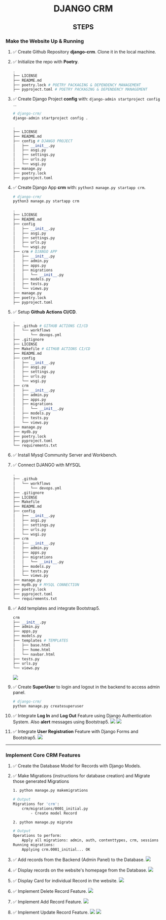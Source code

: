 <h1 align="center">DJANGO CRM</h1>

<h2 align="center">STEPS</h2>

<h3 align="left">Make the Website Up & Running</h3>

1. ✅ Create Github Repository **django-crm**. Clone it in the local machine.
2. ✅ Initialize the repo with **Poetry**.
    ```python
    .
    ├── LICENSE
    ├── README.md
    ├── poetry.lock # POETRY PACKAGING & DEPENDENCY MANAGEMENT
    ├── pyproject.toml # POETRY PACKAGING & DEPENDENCY MANAGEMENT
    ```
3. ✅ Create Django Project **config** with: `django-admin startproject config .`.
    ```python
    # django-crm/
    django-admin startproject config .

    .
    ├── LICENSE
    ├── README.md
    ├── config # DJANGO PROJECT
    │   ├── __init__.py
    │   ├── asgi.py
    │   ├── settings.py
    │   ├── urls.py
    │   └── wsgi.py
    ├── manage.py
    ├── poetry.lock
    ├── pyproject.toml

    ```
4. ✅ Create Django App **crm** with: `python3 manage.py startapp crm`.
    ```python
    # django-crm/
    python3 manage.py startapp crm

    .
    ├── LICENSE
    ├── README.md
    ├── config
    │   ├── __init__.py
    │   ├── asgi.py
    │   ├── settings.py
    │   ├── urls.py
    │   └── wsgi.py
    ├── crm # DJANGO APP
    │   ├── __init__.py
    │   ├── admin.py
    │   ├── apps.py
    │   ├── migrations
    │   │   └── __init__.py
    │   ├── models.py
    │   ├── tests.py
    │   └── views.py
    ├── manage.py
    ├── poetry.lock
    ├── pyproject.toml
    ```
5. ✅ Setup **Github Actions CI/CD**.

    ```python
    .
    ├── .github # GITHUB ACTIONS CI/CD
    │   └── workflows
    │       └── devops.yml
    ├── .gitignore
    ├── LICENSE
    ├── Makefile # GITHUB ACTIONS CI/CD
    ├── README.md
    ├── config
    │   ├── __init__.py
    │   ├── asgi.py
    │   ├── settings.py
    │   ├── urls.py
    │   └── wsgi.py
    ├── crm
    │   ├── __init__.py
    │   ├── admin.py
    │   ├── apps.py
    │   ├── migrations
    │   │   └── __init__.py
    │   ├── models.py
    │   ├── tests.py
    │   └── views.py
    ├── manage.py
    ├── mydb.py
    ├── poetry.lock
    ├── pyproject.toml
    └── requirements.txt
    ```

6. ✅ Install Mysql Community Server and Workbench.
7. ✅ Connect DJANGO with MYSQL
    ```python
    .
    ├── .github
    │   └── workflows
    │       └── devops.yml
    ├── .gitignore
    ├── LICENSE
    ├── Makefile
    ├── README.md
    ├── config
    │   ├── __init__.py
    │   ├── asgi.py
    │   ├── settings.py
    │   ├── urls.py
    │   └── wsgi.py
    ├── crm
    │   ├── __init__.py
    │   ├── admin.py
    │   ├── apps.py
    │   ├── migrations
    │   │   └── __init__.py
    │   ├── models.py
    │   ├── tests.py
    │   └── views.py
    ├── manage.py
    ├── mydb.py # MYSQL CONNECTION
    ├── poetry.lock
    ├── pyproject.toml
    └── requirements.txt
    ```
8. ✅ Add templates and integrate Bootstrap5.
    ```python
    crm
    ├── __init__.py
    ├── admin.py
    ├── apps.py
    ├── models.py
    ├── templates # TEMPLATES
    │   ├── base.html
    │   ├── home.html
    │   └── navbar.html
    ├── tests.py
    ├── urls.py
    └── views.py
    ```

    <img src="assets/images/stage1.png" />

9.  ✅ Create **SuperUser** to login and logout in the backend to access admin panel.
    ```python
    # django-crm/
    python manage.py createsuperuser
    ```

10. ✅ Integrate **Log In** and **Log Out** Feature using Django Authentication System. Also **alert** messages using Bootstrap5.
    <img src="assets/images/stage2.png" />
    <img src="assets/images/stage3.png" />

11. ✅ Integrate **User Registration** Feature with Django Forms and Bootstrap5.
    <img src="assets/images/stage4.png" />
---
<h3 align="left">Implement Core CRM Features</h3>

1. ✅ Create the Database Model for Records with Django Models.
2. ✅ Make Migrations (instructions for database creation) and Migrate those generated Migrations
    ```bash
    1. python manage.py makemigrations

    # Output
    Migrations for 'crm':
        crm/migrations/0001_initial.py
            - Create model Record

    2. python manage.py migrate

    # Output
    Operations to perform:
        Apply all migrations: admin, auth, contenttypes, crm, sessions
    Running migrations:
        Applying crm.0001_initial... OK
    ```

3. ✅ Add records from the Backend (Admin Panel) to the Database.
    <img src="assets/images/stage5.png" />

4. ✅ Display records on the website's homepage from the Database.
    <img src="assets/images/stage6.png" />

5. ✅ Display Card for individual Record in the website.
    <img src="assets/images/stage7.png" />

6. ✅ Implement Delete Record Feature.
    <img src="assets/images/stage8.png" />

7. ✅ Implement Add Record Feature.
    <img src="assets/images/stage9.png" />

8. ✅ Implement Update Record Feature.
    <img src="assets/images/stage10.png" />
    <img src="assets/images/stage11.png" />